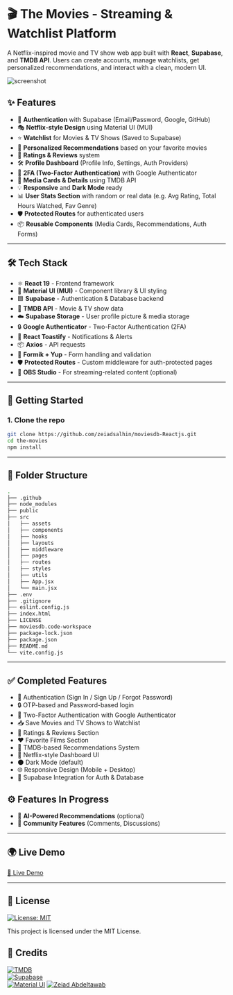 # 🎬 The Movies - Streaming & Watchlist Platform

A Netflix-inspired movie and TV show web app built with **React**, **Supabase**, and **TMDB API**. Users can create accounts, manage watchlists, get personalized recommendations, and interact with a clean, modern UI.

![screenshot](https://moviesreactalfa.netlify.app/screenshot.png) <!-- Optional: Replace with a real screenshot -->

## ✨ Features

- 🔐 **Authentication** with Supabase (Email/Password, Google, GitHub)
- 🎭 **Netflix-style Design** using Material UI (MUI)
- ⭐ **Watchlist** for Movies & TV Shows (Saved to Supabase)
- 🎯 **Personalized Recommendations** based on your favorite movies
- 📝 **Ratings & Reviews** system
- 🛠 **Profile Dashboard** (Profile Info, Settings, Auth Providers)
- 🔐 **2FA (Two-Factor Authentication)** with Google Authenticator
- 🎥 **Media Cards & Details** using TMDB API
- 💡 **Responsive** and **Dark Mode** ready
- 📊 **User Stats Section** with random or real data (e.g. Avg Rating, Total Hours Watched, Fav Genre)
- 🛡 **Protected Routes** for authenticated users
- 📦 **Reusable Components** (Media Cards, Recommendations, Auth Forms)

---

## 🛠️ Tech Stack

- ⚛️ **React 19** - Frontend framework
- 🎨 **Material UI (MUI)** - Component library & UI styling
- 🟦 **Supabase** - Authentication & Database backend
- 🍿 **TMDB API** - Movie & TV show data
- ☁️ **Supabase Storage** - User profile picture & media storage
- 🔒 **Google Authenticator** - Two-Factor Authentication (2FA)
- 🔔 **React Toastify** - Notifications & Alerts
- 📦 **Axios** - API requests
- 🧪 **Formik + Yup** - Form handling and validation
- 🛡️ **Protected Routes** - Custom middleware for auth-protected pages
- 🎥 **OBS Studio** - For streaming-related content (optional)

---

## 🚀 Getting Started

### 1. Clone the repo
```bash
git clone https://github.com/zeiadsalhin/moviesdb-Reactjs.git
cd the-movies
npm install
```
---

## 🧩 Folder Structure

```bash
.
├── .github
├── node_modules
├── public
├── src
│   ├── assets
│   ├── components
│   ├── hooks
│   ├── layouts
│   ├── middleware
│   ├── pages
│   ├── routes
│   ├── styles
│   ├── utils
│   ├── App.jsx
│   └── main.jsx
├── .env
├── .gitignore
├── eslint.config.js
├── index.html
├── LICENSE
├── moviesdb.code-workspace
├── package-lock.json
├── package.json
├── README.md
└── vite.config.js

```
---

## ✅ Completed Features

- 🔐 Authentication (Sign In / Sign Up / Forgot Password)
- 🔒 OTP-based and Password-based login
- 🧩 Two-Factor Authentication with Google Authenticator
- 📥 Save Movies and TV Shows to Watchlist
- 📝 Ratings & Reviews Section
- ❤️ Favorite Films Section
- 🤖 TMDB-based Recommendations System
- 🎨 Netflix-style Dashboard UI
- 🌑 Dark Mode (default)
- 🌐 Responsive Design (Mobile + Desktop)
- 🧰 Supabase Integration for Auth & Database

## ⚙️ Features In Progress

- 🧠 **AI-Powered Recommendations** (optional)
- 💬 **Community Features** (Comments, Discussions)

---

## 🌍 Live Demo

[🔗 Live Demo](https://moviesreactalfa.netlify.app) <!-- Replace # with your actual live demo URL -->

---

## 📄 License

[![License: MIT](https://img.shields.io/badge/License-MIT-yellow.svg)](https://opensource.org/licenses/MIT)

This project is licensed under the MIT License.

## 🙌 Credits

[![TMDB](https://img.shields.io/badge/Powered%20by-TMDB-01b4e4)](https://www.themoviedb.org/documentation/api)  
[![Supabase](https://img.shields.io/badge/Backend-Supabase-3fcf8e)](https://supabase.com/)  
[![Material UI](https://img.shields.io/badge/UI-Material%20UI-0081CB)](https://mui.com/)
[![Zeiad Abdeltawab](https://img.shields.io/github/license/zeiadsalhin/moviesdb-Reactjs)](https://github.com/zeiadsalhin)